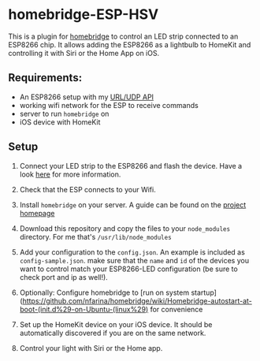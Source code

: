 # homebridge-ESP-HSV

This is a plugin for [homebridge](https://github.com/nfarina/homebridge) to control an LED strip connected to an ESP8266 chip. It allows adding the ESP8266 as a lightbulb to HomeKit and controlling it with Siri or the Home App on iOS.

## Requirements:

- An ESP8266 setup with my [URL/UDP API](https://github.com/christophhagen/ESP8266-LED)
- working wifi network for the ESP to receive commands
- server to run `homebridge` on
- iOS device with HomeKit

## Setup

1. Connect your LED strip to the ESP8266 and flash the device. Have a look [here](https://github.com/christophhagen/ESP8266-LED) for more information.

2. Check that the ESP connects to your Wifi.

3. Install `homebridge` on your server. A guide can be found on the [project homepage](https://github.com/nfarina/homebridge)

4. Download this repository and copy the files to your `node_modules` directory. For me that's `/usr/lib/node_modules`

5. Add your configuration to the `config.json`. An example is included as `config-sample.json`. make sure that the `name` and `id` of the devices you want to control match your ESP8266-LED configuration (be sure to check port and ip as well!).

6. Optionally: Configure homebridge to [run on system startup](https://github.com/nfarina/homebridge/wiki/Homebridge-autostart-at-boot-(init.d%29-on-Ubuntu-(linux%29) for convenience

7. Set up the HomeKit device on your iOS device. It should be automatically discovered if you are on the same network.

8. Control your light with Siri or the Home app.
